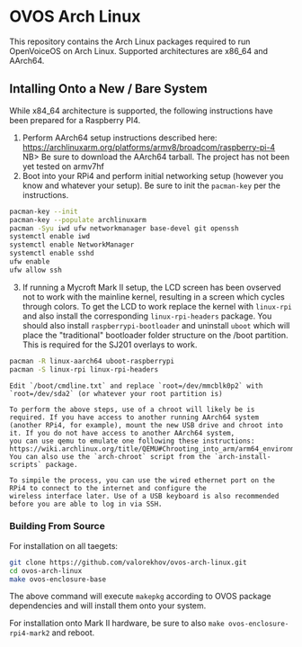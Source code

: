 # OVOS Arch Linux
This repository contains the Arch Linux packages required to run OpenVoiceOS on Arch Linux. Supported architectures are x86_64 and AArch64.

## Intalling Onto a New / Bare System
While x84_64 architecture is supported, the following instructions have been prepared for a Raspberry PI4. 

1. Perform AArch64 setup instructions described here: https://archlinuxarm.org/platforms/armv8/broadcom/raspberry-pi-4
   NB> Be sure to download the AArch64 tarball. The project has not been yet tested on armv7hf
2. Boot into your RPi4 and perform initial networking setup (however you know and whatever your setup). Be sure
   to init the `pacman-key` per the instructions.
```sh
pacman-key --init
pacman-key --populate archlinuxarm
pacman -Syu iwd ufw networkmanager base-devel git openssh
systemctl enable iwd
systemctl enable NetworkManager
systemctl enable sshd
ufw enable
ufw allow ssh
```
3. If running a Mycroft Mark II setup, the LCD screen has been ovserved not to work with the mainline kernel, resulting 
   in a screen which cycles through colors. To get the LCD to work replace the kernel with `linux-rpi` and also install
   the corresponding `linux-rpi-headers` package. You should also install `raspberrypi-bootloader` and uninstall `uboot` 
   which will place the "traditional" bootloader folder structure on the /boot partition. This is required for the 
   SJ201 overlays to work. 
```sh
pacman -R linux-aarch64 uboot-raspberrypi
pacman -S linux-rpi linux-rpi-headers 
```
    Edit `/boot/cmdline.txt` and replace `root=/dev/mmcblk0p2` with `root=/dev/sda2` (or whatever your root partition is)

    To perform the above steps, use of a chroot will likely be is required. If you have access to another running AArch64 system 
    (another RPi4, for example), mount the new USB drive and chroot into it. If you do not have access to another AArch64 system,
    you can use qemu to emulate one following these instructions: https://wiki.archlinux.org/title/QEMU#Chrooting_into_arm/arm64_environment_from_x86_64. You can also use the `arch-chroot` script from the `arch-install-scripts` package.

    To simpile the process, you can use the wired ethernet port on the RPi4 to connect to the internet and configure the
    wireless interface later. Use of a USB keyboard is also recommended before you are able to log in via SSH.



### Building From Source
For installation on all taegets:
```sh
git clone https://github.com/valorekhov/ovos-arch-linux.git
cd ovos-arch-linux
make ovos-enclosure-base
```
The above command will execute `makepkg` according to OVOS package dependencies and will install them onto your system.

For installation onto Mark II hardware, be sure to also `make ovos-enclosure-rpi4-mark2` and reboot.

